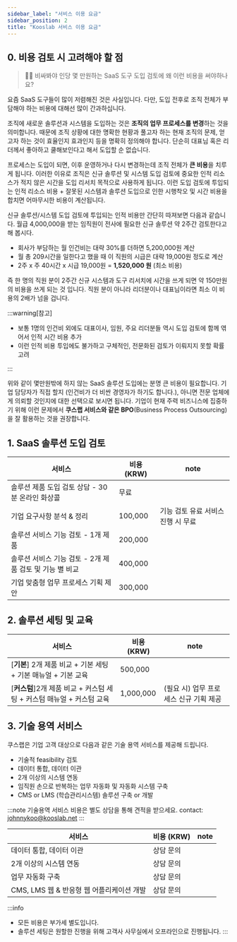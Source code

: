 ```yaml
---
sidebar_label: "서비스 이용 요금"
sidebar_position: 2
title: "Kooslab 서비스 이용 요금"
---
```


## 0. 비용 검토 시 고려해야 할 점

> 🙋🏻 비싸봐야 인당 몇 만원하는 SaaS 도구 도입 검토에 왜 이런 비용을 써야하나요?

요즘 SaaS 도구들이 많이 저렴해진 것은 사실입니다. 다만, 도입 전후로 조직 전체가 부담해야 하는 비용에 대해선 많이 간과하십니다.

조직에 새로운 솔루션과 시스템을 도입하는 것은 **조직의 업무 프로세스를 변경**하는 것을 의미합니다.
때문에 조직 상황에 대한 명확한 현황과 풀고자 하는 현재 조직의 문제, 얻고자 하는 것이 효율인지 효과인지 등을 명확히 정의해야 합니다. 단순히 대표님 혹은 리더께서 좋아하고 쿨해보인다고 해서 도입할 순 없습니다.

프로세스는 도입이 되면, 이후 운영하거나 다시 변경하는데 조직 전체가 **큰 비용**을 치루게 됩니다.
이러한 이유로 조직은 신규 솔루션 및 시스템 도입 검토에 중요한 인적 리소스가 적지 않은 시간을 도입 리서치 목적으로 사용하게 됩니다.
이런 도입 검토에 투입되는 인적 리소스 비용 + 잘못된 시스템과 솔루션 도입으로 인한 시행착오 및 시간 비용을 합치면 어마무시한 비용이 계산됩니다.

신규 솔루션/시스템 도입 검토에 투입되는 인적 비용만 간단히 따져보면 다음과 같습니다.
월급 4,000,000을 받는 임직원이 전사에 필요한 신규 솔루션 약 2주간 검토한다고 해 봅시다.

- 회사가 부담하는 월 인건비는 대략 30%를 더하면 5,200,000원 계산
- 월 총 209시간을 일한다고 했을 때 이 직원의 시급은 대략 19,000원 정도로 계산
- 2주 x 주 40시간 x 시급 19,000원 = **1,520,000 원** (최소 비용)

즉 한 명의 직원 분이 2주간 신규 시스템과 도구 리서치에 시간을 쓰게 되면 약 150만원의 비용을 쓰게 되는 것 입니다. 직원 분이 아니라 리더분이나 대표님이라면 최소 이 비용의 2배가 넘을 겁니다.

:::warning[참고]

- 보통 1명의 인건비 외에도 대표이사, 임원, 주요 리더분들 역시 도입 검토에 함께 엮어서 인적 시간 비용 추가
- 이런 인적 비용 투입에도 불가하고 구체적인, 전문화된 검토가 이뤄지지 못할 확률 고려

:::

위와 같이 몇만원밖에 하지 않는 SaaS 솔루션 도입에는 분명 큰 비용이 필요합니다.
기업 담당자가 직접 할지 (인건비가 더 비싼 경영자가 하기도 합니다.), 아니면 전문 업체에게 의뢰할 것인지에 대한 선택으로 보시면 됩니다.
기업이 현재 주력 비즈니스에 집중하기 위해 이런 문제에서 **쿠스랩 서비스와 같은 BPO**(Business Process Outsourcing)을 잘 활용하는 것을 권장합니다.

## 1. SaaS 솔루션 도입 검토

| 서비스                                                  | 비용 (KRW) | note                               |
| ------------------------------------------------------- | ---------- | ---------------------------------- |
| 솔루션 제품 도입 검토 상담 - 30분 온라인 화상콜         | 무료       |                                    |
| 기업 요구사항 분석 & 정리                               | 100,000    | 기능 검토 유료 서비스 진행 시 무료 |
| 솔루션 서비스 기능 검토 - 1개 제품                      | 200,000    |                                    |
| 솔루션 서비스 기능 검토 - 2개 제품 검토 및 기능 별 비교 | 400,000    |                                    |
| 기업 맞춤형 업무 프로세스 기획 제안                     | 300,000    |                                    |

## 2. 솔루션 세팅 및 교육

| 서비스                                                                | 비용 (KRW) | note                                   |
| --------------------------------------------------------------------- | ---------- | -------------------------------------- |
| [**기본**] 2개 제품 비교 + 기본 세팅 + 기본 매뉴얼 + 기본 교육        | 500,000    |                                        |
| [**커스텀**]2개 제품 비교 + 커스텀 세팅 + 커스텀 매뉴얼 + 커스텀 교육 | 1,000,000  | (필요 시) 업무 프로세스 신규 기획 제공 |

## 3. 기술 용역 서비스

쿠스랩은 기업 고객 대상으로 다음과 같은 기술 용역 서비스를 제공해 드립니다.

- 기술적 feasibility 검토
- 데이터 통합, 데이터 이관
- 2개 이상의 시스템 연동
- 임직원 손으로 반복하는 업무 자동화 및 자동화 시스템 구축
- CMS or LMS (학습관리시스템) 솔루션 구축 or 개발

:::note
기술용역 서비스 비용은 별도 상담을 통해 견적을 받으세요. contact: johnnykoo@kooslab.net
:::

| 서비스                                    | 비용 (KRW) | note |
| ----------------------------------------- | ---------- | ---- |
| 데이터 통합, 데이터 이관                  | 상담 문의  |      |
| 2개 이상의 시스템 연동                    | 상담 문의  |      |
| 업무 자동화 구축                          | 상담 문의  |      |
| CMS, LMS 웹 & 반응형 웹 어플리케이션 개발 | 상담 문의  |      |

:::info

- 모든 비용은 부가세 별도입니다.
- 솔루션 세팅은 원할한 진행을 위해 고객사 사무실에서 오프라인으로 진행됩니다.
  :::
